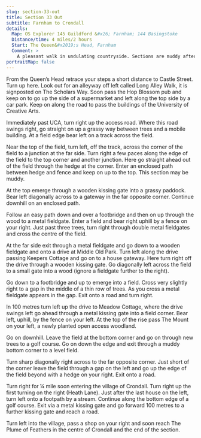 ```yaml
---
slug: section-33-out
title: Section 33 Out
subtitle: Farnham to Crondall
details:
  Map: OS Explorer 145 Guildford &#x26; Farnham; 144 Basingstoke
  Distance/time: 4 miles/2 hours
  Start: The Queen&#x2019;s Head, Farnham
  Comment: >
    A pleasant walk in undulating countryside. Sections are muddy after wet weather. Crondall is an attractive village with a church worth a visit.
portraitMap: false
---
```

From the Queen’s Head retrace your steps a short distance to Castle Street. Turn up here. Look out for an alleyway off left called Long Alley Walk, it is signposted on The Scholars Way. Soon pass the Hop Blossom pub and keep on to go up the side of a supermarket and left along the top side by a car park. Keep on along the road to pass the buildings of the University of Creative Arts.

Immediately past UCA, turn right up the access road. Where this road swings right, go straight on up a grassy way between trees and a mobile building. At a field edge bear left on a track across the field.

Near the top of the field, turn left, off the track, across the corner of the field to a junction at the far side. Turn right a few paces along the edge of the field to the top corner and another junction. Here go straight ahead out of the field through the hedge at the corner. Enter an enclosed path between hedge and fence and keep on up to the top. This section may be muddy.

At the top emerge through a wooden kissing gate into a grassy paddock. Bear left diagonally across to a gateway in the far opposite corner. Continue downhill on an enclosed path.

Follow an easy path down and over a footbridge and then on up through the wood to a metal fieldgate. Enter a field and bear right uphill by a fence on your right. Just past three trees, turn right through double metal fieldgates and cross the centre of the field.

At the far side exit through a metal fieldgate and go down to a wooden fieldgate and onto a drive at Middle Old Park. Turn left along the drive passing Keepers Cottage and go on to a house gateway. Here turn right off the drive through a wooden kissing gate. Go diagonally left across the field to a small gate into a wood (ignore a fieldgate further to the right).

Go down to a footbridge and up to emerge into a field. Cross very slightly right to a gap in the middle of a thin row of trees. As you cross a metal fieldgate appears in the gap. Exit onto a road and turn right.

In 100 metres turn left up the drive to Meadow Cottage, where the drive swings left go ahead through a metal kissing gate into a field corner. Bear left, uphill, by the fence on your left. At the top of the rise pass The Mount on your left, a newly planted open access woodland.

Go on downhill. Leave the field at the bottom corner and go on through new trees to a golf course. Go on down the edge and exit through a muddy bottom corner to a level field.

Turn sharp diagonally right across to the far opposite corner. Just short of the corner leave the field through a gap on the left and go up the edge of the field beyond with a hedge on your right. Exit onto a road.

Turn right for ¼ mile soon entering the village of Crondall. Turn right up the first turning on the right (Heath Lane). Just after the last house on the left, turn left onto a footpath by a stream. Continue along the bottom edge of a golf course. Exit via a metal kissing gate and go forward 100 metres to a further kissing gate and reach a road.

Turn left into the village, pass a shop on your right and soon reach The Plume of Feathers in the centre of Crondall and the end of the section.

